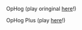 OpHog (play oringinal [here](http://ophog.bot.land/)!)

OpHog Plus (play [here](https://icephenoix2019.github.io/OpHog/src/index.html)!)
